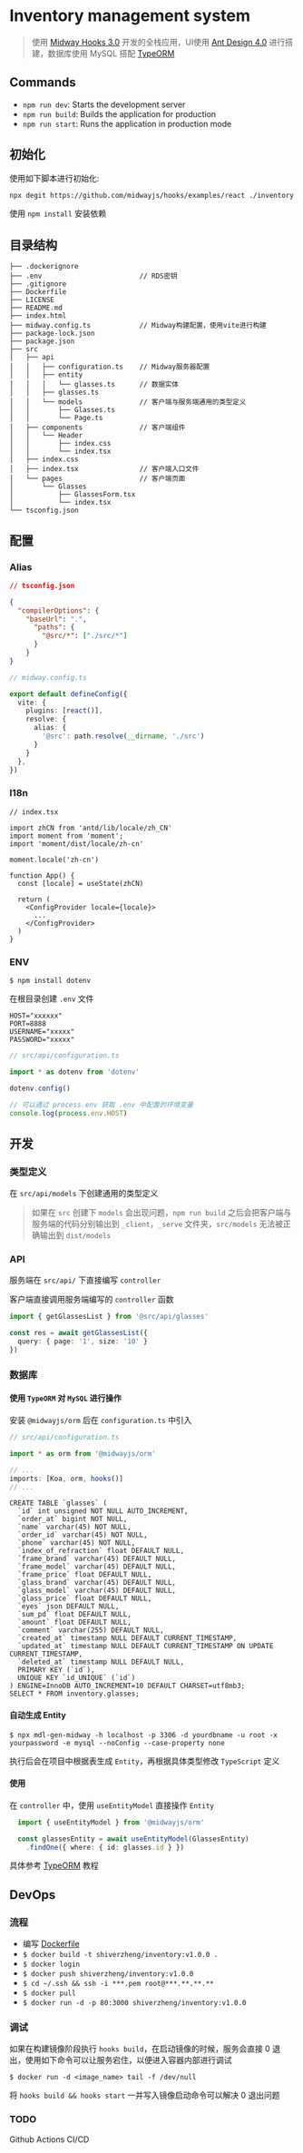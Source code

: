 # Inventory management system

> 使用 [Midway Hooks 3.0](http://midwayjs.org/docs/hooks/intro) 开发的全栈应用，UI使用 [Ant Design 4.0](https://ant.design/docs/react/introduce-cn) 进行搭建，数据库使用 MySQL 搭配 [TypeORM](https://typeorm.io/)

## Commands

- `npm run dev`: Starts the development server
- `npm run build`: Builds the application for production
- `npm run start`: Runs the application in production mode

## 初始化

使用如下脚本进行初始化:

```bash
npx degit https://github.com/midwayjs/hooks/examples/react ./inventory
```

使用 `npm install` 安装依赖

## 目录结构

``` tree
├── .dockerignore
├── .env                        // RDS密钥
├── .gitignore
├── Dockerfile
├── LICENSE
├── README.md
├── index.html
├── midway.config.ts            // Midway构建配置，使用vite进行构建
├── package-lock.json
├── package.json
├── src
│   ├── api
│   │   ├── configuration.ts    // Midway服务器配置
│   │   ├── entity
│   │   │   └── glasses.ts      // 数据实体
│   │   ├── glasses.ts
│   │   └── models              // 客户端与服务端通用的类型定义
│   │       ├── Glasses.ts
│   │       └── Page.ts
│   ├── components              // 客户端组件
│   │   └── Header
│   │       ├── index.css
│   │       └── index.tsx
│   ├── index.css
│   ├── index.tsx               // 客户端入口文件
│   └── pages                   // 客户端页面
│       └── Glasses
│           ├── GlassesForm.tsx
│           └── index.tsx
└── tsconfig.json
```

## 配置

### Alias
```json
// tsconfig.json

{
  "compilerOptions": {
    "baseUrl": ".",
      "paths": {
        "@src/*": ["./src/*"]
      }
    }
}
```
```ts
// midway.config.ts

export default defineConfig({
  vite: {
    plugins: [react()],
    resolve: {
      alias: {
        '@src': path.resolve(__dirname, './src')
      }
    }
  },
})
```

### I18n

```tsx
// index.tsx

import zhCN from 'antd/lib/locale/zh_CN'
import moment from 'moment';
import 'moment/dist/locale/zh-cn'

moment.locale('zh-cn')

function App() {
  const [locale] = useState(zhCN)

  return (
    <ConfigProvider locale={locale}>
      ...
    </ConfigProvider>
  )
}
```

### ENV
```
$ npm install dotenv
```
在根目录创建 `.env` 文件
```
HOST="xxxxxx"
PORT=8888
USERNAME="xxxxx"
PASSWORD="xxxxx"
```

```ts
// src/api/configuration.ts

import * as dotenv from 'dotenv'

dotenv.config()

// 可以通过 process.env 获取 .env 中配置的环境变量
console.log(process.env.HOST)
```

## 开发

### 类型定义

在 `src/api/models` 下创建通用的类型定义
> 如果在 `src` 创建下 `models` 会出现问题，`npm run build` 之后会把客户端与服务端的代码分别输出到 `_client`，`_serve` 文件夹，`src/models` 无法被正确输出到 `dist/models`


### API

服务端在 `src/api/` 下直接编写 `controller`

客户端直接调用服务端编写的 `controller` 函数
```ts
import { getGlassesList } from '@src/api/glasses'

const res = await getGlassesList({
  query: { page: '1', size: '10' }
})
```

### 数据库

#### 使用 `TypeORM` 对 `MySQL` 进行操作

安装 `@midwayjs/orm` 后在 `configuration.ts` 中引入

```ts
// src/api/configuration.ts

import * as orm from '@midwayjs/orm'

// ...
imports: [Koa, orm, hooks()]
// ...
```

```MySQL
CREATE TABLE `glasses` (
  `id` int unsigned NOT NULL AUTO_INCREMENT,
  `order_at` bigint NOT NULL,
  `name` varchar(45) NOT NULL,
  `order_id` varchar(45) NOT NULL,
  `phone` varchar(45) NOT NULL,
  `index_of_refraction` float DEFAULT NULL,
  `frame_brand` varchar(45) DEFAULT NULL,
  `frame_model` varchar(45) DEFAULT NULL,
  `frame_price` float DEFAULT NULL,
  `glass_brand` varchar(45) DEFAULT NULL,
  `glass_model` varchar(45) DEFAULT NULL,
  `glass_price` float DEFAULT NULL,
  `eyes` json DEFAULT NULL,
  `sum_pd` float DEFAULT NULL,
  `amount` float DEFAULT NULL,
  `comment` varchar(255) DEFAULT NULL,
  `created_at` timestamp NULL DEFAULT CURRENT_TIMESTAMP,
  `updated_at` timestamp NULL DEFAULT CURRENT_TIMESTAMP ON UPDATE CURRENT_TIMESTAMP,
  `deleted_at` timestamp NULL DEFAULT NULL,
  PRIMARY KEY (`id`),
  UNIQUE KEY `id_UNIQUE` (`id`)
) ENGINE=InnoDB AUTO_INCREMENT=10 DEFAULT CHARSET=utf8mb3;
SELECT * FROM inventory.glasses;
```

#### 自动生成 Entity

``` shell
$ npx mdl-gen-midway -h localhost -p 3306 -d yourdbname -u root -x yourpassword -e mysql --noConfig --case-property none
```
执行后会在项目中根据表生成 `Entity`，再根据具体类型修改 `TypeScript` 定义

#### 使用
在 `controller` 中，使用 `useEntityModel` 直接操作 `Entity`
```ts
  import { useEntityModel } from '@midwayjs/orm'

  const glassesEntity = await useEntityModel(GlassesEntity)
    .findOne({ where: { id: glasses.id } })
```
具体参考 [TypeORM](https://typeorm.io/) 教程

## DevOps

### 流程

- 编写 [Dockerfile](./Dockerfile)
- `$ docker build -t shiverzheng/inventory:v1.0.0 .`
- `$ docker login`
- `$ docker push shiverzheng/inventory:v1.0.0`
- `$ cd ~/.ssh && ssh -i ***.pem root@***.**.**.**`
- `$ docker pull`
- `$ docker run -d -p 80:3000 shiverzheng/inventory:v1.0.0`

### 调试

如果在构建镜像阶段执行 `hooks build`，在启动镜像的时候，服务会直接 0 退出，使用如下命令可以让服务宕住，以便进入容器内部进行调试

``` shell
$ docker run -d <image_name> tail -f /dev/null
```
将 `hooks build && hooks start` 一并写入镜像启动命令可以解决 0 退出问题

### TODO

Github Actions CI/CD 